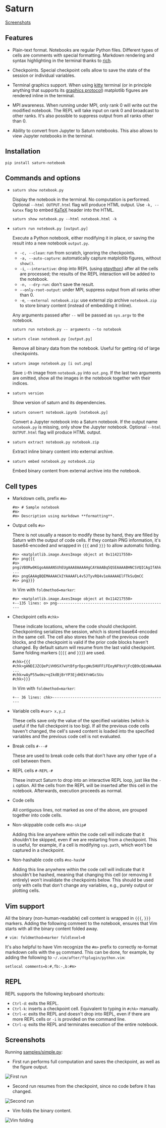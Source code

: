 # Saturn

[Screenshots](#screenshots)

## Features

* Plain-text format. Notebooks are regular Python files. Different types of
  cells are comments with special formatting. Markdown rendering and syntax
  highlighting in the terminal thanks to [rich](https://github.com/Textualize/rich).

* Checkpoints. Special checkpoint cells allow to save the state of the session
  or individual variables.

* Terminal graphics support. When using
  [kitty](https://sw.kovidgoyal.net/kitty/) terminal (or in principle anything
  that supports its [graphics protocol](https://sw.kovidgoyal.net/kitty/graphics-protocol.html))
  matplotlib figures are rendered inline in the terminal.

* MPI awareness. When running under MPI, only rank 0 will write out the
  modified notebook. The REPL will take input on rank 0 and broadcast to other
  ranks. It's also possible to suppress output from all ranks other than 0.

* Ability to convert from Jupyter to Saturn notebooks. This also allows to view
  Jupyter notebooks in the terminal.

## Installation

```
pip install saturn-notebook
```

## Commands and options

* `saturn show notebook.py`

  Display the notebook in the terminal. No computation is performed. Optional
  `--html OUTPUT.html` flag will produce HTML output. Use `-k, --katex` flag to
  embed [KaTeX](https://katex.org/) header into the HTML.

  `saturn show notebook.py --html notebook.html -k`

* `saturn run notebook.py [output.py]`

  Execute a Python notebook, either modifying it in place, or saving the result
  into a new notebook `output.py`.

  * `-c, --clean`: run from scratch, ignoring the checkpoints.
  * `-a, --auto-capture`: automatically capture matplotlib figures, without `show()`.
  * `-i`, `--interactive`:
    drop into REPL (using [ptpython](https://github.com/prompt-toolkit/ptpython))
    after all the cells are processed; the results of the REPL interaction will
    be added to the notebook.
  * `-n, --dry-run`: don't save the result.
  * `--only-root-output`: under MPI, suppress output from all ranks other than 0.
  * `-e`, `--external notebook.zip`: use external zip archive `notebook.zip`
    to store binary content (instead of embedding it inline).

  Any arguments passed after `--` will be passed as `sys.argv` to the notebook.

  `saturn run notebook.py -- arguments --to notebook`

* `saturn clean notebook.py [output.py]`

  Remove all binary data from the notebook. Useful for getting rid of large
  checkpoints.

* `saturn image notebook.py [i out.png]`

  Save `i`-th image from `notebook.py` into `out.png`. If the last two
  arguments are omitted, show all the images in the notebook together with
  their indices.

* `saturn version`

  Show version of saturn and its dependencies.

* `saturn convert notebook.ipynb [notebook.py]`

  Convert a Jupyter notebook into a Saturn notebook. If the output name
  `notebook.py` is missing, only show the Jupyter notebook. Optional
  `--html OUTPUT.html` flag will produce HTML output.

* `saturn extract notebook.py notebook.zip`

  Extract inline binary content into external archive.

* `saturn embed notebook.py notebook.zip`

  Embed binary content from external archive into the notebook.


## Cell types

* Markdown cells, prefix `#m>`

  ```
  #m> # Sample notebook
  #m>
  #m> Description using markdown **formatting**.
  ```

* Output cells `#o>`

  There is not usually a reason to modify these by hand, they are filled by
  Saturn with the output of code cells. If they contain PNG information, it's
  base64-encoded and wrapped in `{{{` and `}}}` to allow automatic folding.

  ```
  #o> <matplotlib.image.AxesImage object at 0x114217550>
  #o> png{{{
  #o> pngiVBORw0KGgoAAAANSUhEUgAAA8AAAAHgCAYAAABq5QSEAAAABHNCSVQICAgIfAhkiAAAAAlwSFlzAAAP
  ...
  #o> pngGAAAgBQEMAAAACkIYAAAAFL4v5JTyvRQ4v1eAAAAAElFTkSuQmCC
  #o> png}}}
  ```

  In Vim with `foldmethod=marker`:
  ```
  #o> <matplotlib.image.AxesImage object at 0x114217550>
  +--135 lines: o> png--------------------------------------------------
  ```

* Checkpoint cells `#chk>`

  These indicate locations, where the code should checkpoint. Checkpointing
  serializes the session, which is stored base64-encoded in the same cell. The
  cell also stores the hash of the previous code blocks, and the checkpoint is
  valid if the prior code blocks haven't changed. By default saturn will resume
  from the last valid checkpoint. Same folding markers (`{{{` and `}}}`) are used.

  ```
  #chk>{{{
  #chk>gANDIJZCQePiVH9SX7wVtBfgrDpcgWu5HUFFiFEeyNF9sVjFcQB9cQEoWAwAAABfX2J1aWx0aW5zX19x
  ...
  #chk>wAyP55wdmz+qIkdBjBrYP3EjdHEkYnWGcSUu
  #chk>}}}
  ```

  In Vim with `foldmethod=marker`:
  ```
  +-- 36 lines: chk>----------------------------------------------------
  ```

* Variable cells `#var> x,y,z`

  These cells save only the value of the specified variables (which is useful
  if the full checkpoint is too big). If all the previous code cells haven't
  changed, the cell's saved content is loaded into the specified variables and
  the previous code cell is not evaluated.

* Break cells `#---#`

  These are used to break code cells that don't have any other type of a cell
  between them.

* REPL cells `#-REPL-#`

  These instruct Saturn to drop into an interactive REPL loop, just like the
  `-i` option. All the cells from the REPL will be inserted after this cell in
  the notebook. Afterwards, execution proceeds as normal.

* Code cells

  All contiguous lines, not marked as one of the above, are grouped together
  into code cells.

* Non-skippable code cells `#no-skip#`

  Adding this line anywhere within the code cell will indicate that it
  shouldn't be skipped, even if we are restarting from a checkpoint. This is
  useful, for example, if a cell is modifying `sys.path`, which won't be
  captured in a checkpoint.

* Non-hashable code cells `#no-hash#`

  Adding this line anywhere within the code cell will indicate that it
  shouldn't be hashed, meaning that changing this cell (or removing it
  entirely) won't invalidate the checkpoints below. This should be used only
  with cells that don't change any variables, e.g., purely output or plotting
  cells.

## Vim support

All the binary (non-human-readable) cell content is wrapped in `{{{`, `}}}`
markers. Adding the following comment to the notebook, ensures that Vim starts
with all the binary content folded away.

```
# vim: foldmethod=marker foldlevel=0
```

It's also helpful to have Vim recognize the `#m>` prefix to correctly re-format
markdown cells with the `gq` command. This can be done, for example, by adding
the following to `~/.vim/after/ftplugin/python.vim`:

```
setlocal comments=b:#,fb:-,b:#m>
```

## REPL

REPL supports the following keyboard shortcuts:

* `Ctrl-d`: exits the REPL.
* `Ctrl-k`: inserts a checkpoint cell. Equivalent to typing in `#chk>` manually.
* `Ctrl-e`: exits the REPL and doesn't drop into REPL, even if there are more
  REPL cells or `-i` is provided on the command line.
* `Ctrl-q`: exits the REPL and terminates execution of the entire notebook.

## Screenshots

Running [samples/simple.py](https://github.com/mrzv/saturn/blob/master/samples/simple.py):

* First run performs full computation and saves the checkpoint, as well as the figure output.

![First run](https://github.com/mrzv/saturn/raw/master/resources/screenshots/simple-first-run.png)

* Second run resumes from the checkpoint, since no code before it has changed.

![Second run](https://github.com/mrzv/saturn/raw/master/resources/screenshots/simple-second-run.png)

* Vim folds the binary content.

![Vim folding](https://github.com/mrzv/saturn/raw/master/resources/screenshots/simple-vim.png)
